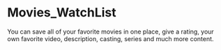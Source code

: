# Movies_WatchList
You can save all of your favorite movies in one place, give a rating, your own favorite video, description, casting, series and much more content.
